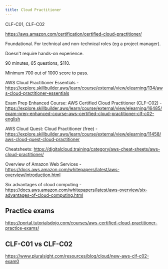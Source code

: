 ```yaml
---
title: Cloud Practitioner
---
```


CLF-C01, CLF-C02

https://aws.amazon.com/certification/certified-cloud-practitioner/

Foundational. For technical and non-technical roles (eg a project manager).

Doesn't require hands-on experience.

90 minutes, 65 questions, $110.

Minimum 700 out of 1000 score to pass.

AWS Cloud Practitioner Essentials - https://explore.skillbuilder.aws/learn/course/external/view/elearning/134/aws-cloud-practitioner-essentials

Exam Prep Enhanced Course: AWS Certified Cloud Practitioner (CLF-C02) - https://explore.skillbuilder.aws/learn/course/external/view/elearning/16485/exam-prep-enhanced-course-aws-certified-cloud-practitioner-clf-c02-english

AWS Cloud Quest: Cloud Practitioner (free) - https://explore.skillbuilder.aws/learn/course/external/view/elearning/11458/aws-cloud-quest-cloud-practitioner

Cheatsheets: https://digitalcloud.training/category/aws-cheat-sheets/aws-cloud-practitioner/

Overview of Amazon Web Services - https://docs.aws.amazon.com/whitepapers/latest/aws-overview/introduction.html

Six advantages of cloud computing - https://docs.aws.amazon.com/whitepapers/latest/aws-overview/six-advantages-of-cloud-computing.html

## Practice exams

https://portal.tutorialsdojo.com/courses/aws-certified-cloud-practitioner-practice-exams/

## CLF-C01 vs CLF-C02

https://www.pluralsight.com/resources/blog/cloud/new-aws-clf-c02-exam0
